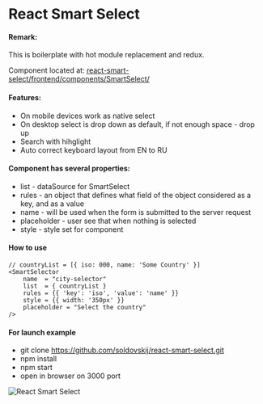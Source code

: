 # React Smart Select

#### Remark:
This is boilerplate with hot module replacement and redux.

Component located at:
[react-smart-select/frontend/components/SmartSelect/](https://github.com/soldovskij/react-smart-select/tree/master/frontend/components/SmartSelect)

#### Features:
- On mobile devices work as native select
- On desktop select is drop down as default, if not enough space - drop up
- Search with hihglight
- Auto correct keyboard layout from EN to RU
 
#### Component has several properties:
- list - dataSource for SmartSelect 
- rules - an object that defines what field of the object considered as a key, and as a value
- name - will be used when the form is submitted to the server request
- placeholder - user see that when nothing is selected
- style - style set for component 

#### How to use
    // countryList = [{ iso: 000, name: 'Some Country' }]
    <SmartSelector
        name  = "city-selector"
        list  = { countryList }
        rules = {{ 'key': 'iso', 'value': 'name' }}
        style = {{ width: '350px' }}
        placeholder = "Select the country"
    />
    
#### For launch example
- git clone https://github.com/soldovskij/react-smart-select.git
- npm install
- npm start
- open in browser on 3000 port

![React Smart Select](https://image.ibb.co/jEfFVa/react_smart_select.png)
